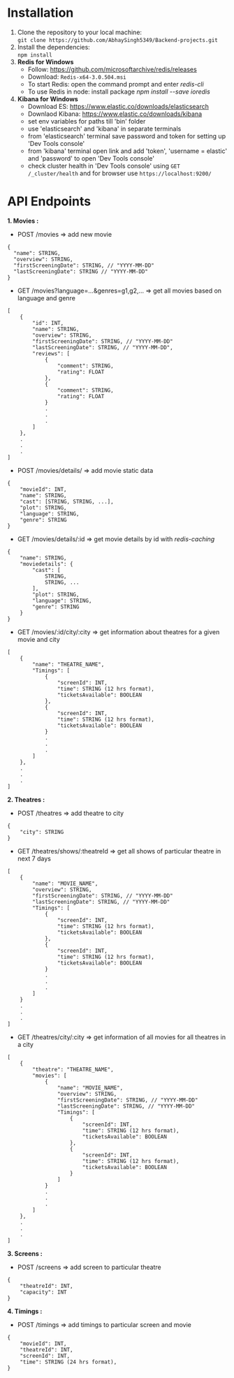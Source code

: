 # Installation
1. Clone the repository to your local machine:<br />
   ```git clone https://github.com/AbhaySingh5349/Backend-projects.git```
2. Install the dependencies:<br />
   ```npm install```
3. **Redis for Windows**<br />
   * Follow: https://github.com/microsoftarchive/redis/releases<br />
   * Download: ```Redis-x64-3.0.504.msi```<br />
   * To start Redis: open the command prompt and enter *redis-cli*<br />
   * To use Redis in node: install package *npm install --save ioredis*
4. **Kibana for Windows**<br />
   * Download ES: https://www.elastic.co/downloads/elasticsearch<br />
   * Downlaod Kibana: https://www.elastic.co/downloads/kibana<br />
   * set env variables for paths till 'bin' folder<br />
   * use 'elasticsearch' and 'kibana' in separate terminals<br />
   * from 'elasticsearch' terminal save password and token for setting up 'Dev Tools console'<br />
   * from 'kibana' terminal open link and add 'token', 'username = elastic' and 'password' to open 'Dev Tools console'<br />
   * check cluster health in 'Dev Tools console' using ``` GET /_cluster/health ``` and for browser use ```https://localhost:9200/```

# API Endpoints
**1. Movies :**
   
  * POST /movies => add new movie
```
{
  "name": STRING,
  "overview": STRING,
  "firstScreeningDate": STRING, // "YYYY-MM-DD"
  "lastScreeningDate": STRING // "YYYY-MM-DD"
}
```
   * GET /movies?language=...&genres=g1,g2,... => get all movies based on language and genre
```
[
    {
        "id": INT,
        "name": STRING,
        "overview": STRING,
        "firstScreeningDate": STRING, // "YYYY-MM-DD"
        "lastScreeningDate": STRING, // "YYYY-MM-DD",
        "reviews": [
            {
                "comment": STRING,
                "rating": FLOAT
            },
            {
                "comment": STRING,
                "rating": FLOAT
            }
            .
            .
            .
        ]
    },
    .
    .
    .
]
```

   * POST /movies/details/ => add movie static data
```
{
    "movieId": INT,
    "name": STRING,
    "cast": [STRING, STRING, ...],
    "plot": STRING,
    "language": STRING,
    "genre": STRING
}
```

   * GET /movies/details/:id => get movie details by id with *redis-caching*
```
{
    "name": STRING,
    "moviedetails": {
        "cast": [
            STRING,
            STRING, ...
        ],
        "plot": STRING,
        "language": STRING,
        "genre": STRING
    }
}
```

   * GET /movies/:id/city/:city => get information about theatres for a given movie and city
```
[
    {
        "name": "THEATRE_NAME",
        "Timings": [
            {
                "screenId": INT,
                "time": STRING (12 hrs format),
                "ticketsAvailable": BOOLEAN
            },
            {
                "screenId": INT,
                "time": STRING (12 hrs format),
                "ticketsAvailable": BOOLEAN
            }
            .
            .
            .
        ]
    },
    .
    .
    .
]
```

**2. Theatres :**
   * POST /theatres => add theatre to city
```
{
    "city": STRING
}
```
   * GET /theatres/shows/:theatreId => get all shows of particular theatre in next 7 days
```
[
    {
        "name": "MOVIE_NAME",
        "overview": STRING,
        "firstScreeningDate": STRING, // "YYYY-MM-DD"
        "lastScreeningDate": STRING, // "YYYY-MM-DD"
        "Timings": [
            {
                "screenId": INT,
                "time": STRING (12 hrs format),
                "ticketsAvailable": BOOLEAN
            },
            {
                "screenId": INT,
                "time": STRING (12 hrs format),
                "ticketsAvailable": BOOLEAN
            }
            .
            .
            .
        ]
    }
    .
    .
    .
]
```
   * GET /theatres/city/:city => get information of all movies for all theatres in a city
```
[
    {
        "theatre": "THEATRE_NAME",
        "movies": [
            {
                "name": "MOVIE_NAME",
                "overview": STRING,
                "firstScreeningDate": STRING, // "YYYY-MM-DD"
                "lastScreeningDate": STRING, // "YYYY-MM-DD"
                "Timings": [
                    {
                        "screenId": INT,
                        "time": STRING (12 hrs format),
                        "ticketsAvailable": BOOLEAN
                    },
                    {
                        "screenId": INT,
                        "time": STRING (12 hrs format),
                        "ticketsAvailable": BOOLEAN
                    }
                ]
            }
            .
            .
            .
        ]
    },
    .
    .
    .
]
```

**3. Screens :**
  * POST /screens => add screen to particular theatre
```
{
    "theatreId": INT,
    "capacity": INT
}
```

**4. Timings :**
   * POST /timings => add timings to particular screen and movie
```
{
    "movieId": INT,
    "theatreId": INT,
    "screenId": INT,
    "time": STRING (24 hrs format),
}
```








